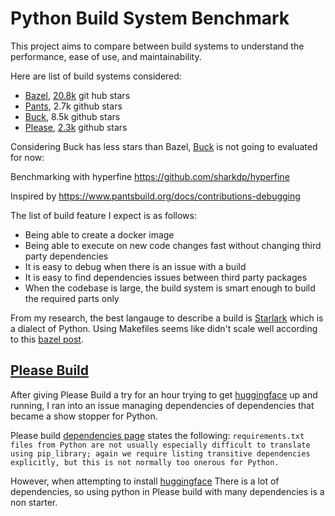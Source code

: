 # Python Build System Benchmark
This project aims to compare between build systems to understand the performance, ease of use, and maintainability. 

Here are list of build systems considered:
- [Bazel](https://en.wikipedia.org/wiki/Bazel_(software)), [20.8k](https://github.com/bazelbuild/bazel) git hub stars
- [Pants](https://github.com/pantsbuild/pants), 2.7k github stars
- [Buck](https://github.com/facebook/buck), 8.5k github stars
- [Please](https://please.build/), [2.3k](https://github.com/thought-machine/please) github stars

Considering Buck has less stars than Bazel, [Buck](https://github.com/facebook/buck) is not going to evaluated for now:

Benchmarking with hyperfine
https://github.com/sharkdp/hyperfine

Inspired by https://www.pantsbuild.org/docs/contributions-debugging


The list of build feature I expect is as follows:
- Being able to create a docker image
- Being able to execute on new code changes fast without changing third party dependencies
- It is easy to debug when there is an issue with a build
- It is easy to find dependencies issues between third party packages
- When the codebase is large, the build system is smart enough to build the required parts only

From my research, the best langauge to describe a build is [Starlark](https://github.com/bazelbuild/starlark#build-api) which is a dialect of Python. Using Makefiles seems like didn't scale well according to this [bazel post](https://blog.bazel.build/2017/03/21/design-of-skylark.html).

## [Please Build](https://please.build/)

After giving Please Build a try for an hour trying to get [huggingface](https://huggingface.co/) up and running, I ran into an issue managing dependencies of dependencies that became a show stopper for Python.

Please build [dependencies page](https://please.build/dependencies.html) states the following:
```requirements.txt files from Python are not usually especially difficult to translate using pip_library; again we require listing transitive dependencies explicitly, but this is not normally too onerous for Python.```

However, when attempting to install [huggingface](https://huggingface.co/docs/transformers/quicktour) There is a lot of dependencies, so using python in Please build with many dependencies is a non starter.


